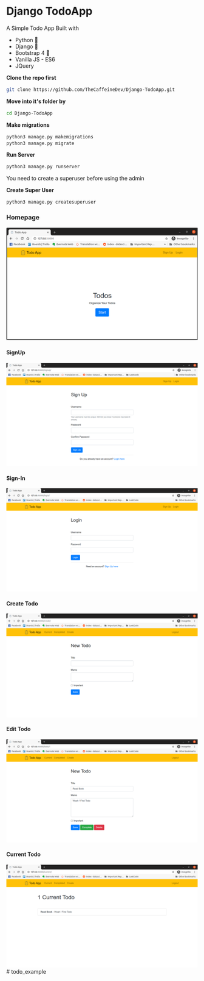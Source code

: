 # Django TodoApp
A  Simple Todo App Built with


- Python 🐍
- Django 🎸
- Bootstrap 4 🌈
- Vanilla JS - ES6
- JQuery



**Clone the repo first**

```sh
git clone https://github.com/TheCaffeineDev/Django-TodoApp.git
```

**Move into it's folder by**

```sh
cd Django-TodoApp
```

**Make migrations**

```sh
python3 manage.py makemigrations
python3 manage.py migrate
```

**Run Server**

```sh
python3 manage.py runserver 
```

You need to create a superuser before using the admin

**Create Super User**

```
python3 manage.py createsuperuser
```

### Homepage

![](./imgs/home.png)

#### SignUp

![](./imgs/signup.png)

#### Sign-In

![](./imgs/login.png)

#### Create Todo

![](./imgs/createtodo.png)

#### Edit Todo

![](./imgs/editTodo.png)

#### Current Todo

![](./imgs/currentTodo.png)#   t o d o _ e x a m p l e 
 
 